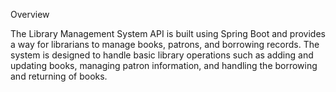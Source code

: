 Overview

The Library Management System API is built using Spring Boot and provides a way for librarians to manage books, patrons, and borrowing records. The system is designed to handle basic library operations such as adding and updating books, managing patron information, and handling the borrowing and returning of books.
